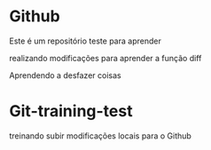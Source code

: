 # Github

Este é um repositório teste para aprender


realizando modificações para aprender a função diff

Aprendendo a desfazer coisas
# Git-training-test

treinando subir modificações locais para o Github
